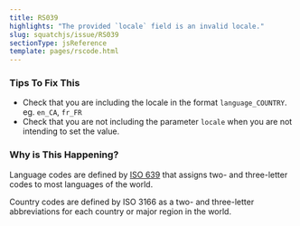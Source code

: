 ```yaml
---
title: RS039
highlights: "The provided `locale` field is an invalid locale."
slug: squatchjs/issue/RS039
sectionType: jsReference
template: pages/rscode.html
---
```


### Tips To Fix This

 - Check that you are including the locale in the format `language_COUNTRY`. eg. `en_CA`, `fr_FR`
 - Check that you are not including the parameter `locale` when you are not intending to set the value.

### Why is This Happening?

Language codes are defined by [ISO 639](http://www.loc.gov/standards/iso639-2/php/code_list.php) that assigns two- and three-letter codes to most languages of the world. 

Country codes are defined by ISO 3166 as a two- and three-letter abbreviations for each country or major region in the world.